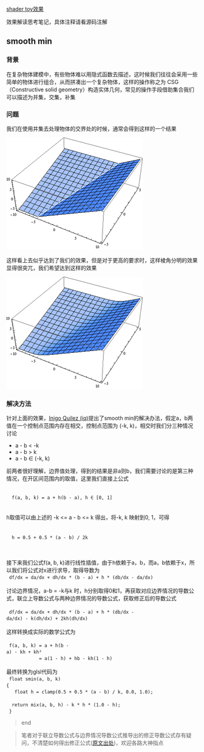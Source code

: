 [shader toy效果](https://www.shadertoy.com/view/ltBGzc)

效果解读思考笔记，具体注释请看源码注解

## smooth min
### 背景
  在复杂物体建模中，有些物体难以用隐式函数去描述，这时候我们往往会采用一些简单的物体进行组合，从而拼凑出一个复杂物体，这样的操作称之为 CSG（Constructive solid geometry）构造实体几何，常见的操作手段借助集合我们可以描述为并集，交集，补集

### 问题
  我们在使用并集去处理物体的交界处的时候，通常会得到这样的一个结果

  <img src="./1.png" />

  这样看上去似乎达到了我们的效果，但是对于更高的要求时，这样棱角分明的效果显得很突兀，我们希望达到这样的效果

  <img src="./2.png" />

### 解决方法
  针对上面的效果，[Inigo Quilez (iq)](https://iquilezles.org/)提出了smooth min的解决办法，假定a，b两值在一个控制点范围内存在相交，控制点范围为 (-k, k)，相交时我们分三种情况讨论
  * a - b < -k
  * a - b > k
  * a - b ∈ (-k, k)

  前两者很好理解，边界值处理，得到的结果是非a则b，我们需要讨论的是第三种情况，在开区间范围内的取值，这里我们直接上公式
  
  <code>
  f(a, b, k) = a + h(b - a), h ∈ [0, 1]
  </code>
  <br />
  <br />
  h取值可以由上述的 -k <= a - b <= k 得出，将-k, k 映射到0, 1，可得
  <br />
  <br />
  <code>
  h = 0.5 + 0.5 * (a - b) / 2k
  </code>
  <br />
  <br />

  接下来我们公式f(a, b, k)进行线性插值，由于h依赖于a，b，而a，b依赖于x，所以我们将公式对x进行求导，取得导数为<br />
  <code>
  df/dx = da/dx + dh/dx * (b - a) + h * (db/dx - da/dx)
  </code>
  <br />
  <br />
  讨论边界情况，a-b = -k与k 时，h分别取得0和1，再获取对应边界情况的导数公式，联立上导数公式与两种边界情况的导数公式，获取修正后的导数公式
  <br/>
  <br />
  <code>
  df/dx = da/dx + dh/dx * (b - a) + h * (db/dx - da/dx) - k(dh/dx) + 2kh(dh/dx)
  </code>
  <br />
  <br />
  这样转换成实际的数学公式为
  <br />
  <br />
  <code>
  f(a, b, k) = a + h(b - a) - kh + kh²<br />&nbsp;&nbsp;&nbsp;&nbsp;&nbsp;&nbsp;&nbsp;&nbsp;&nbsp;&nbsp;&nbsp;
             = a(1 - h) + hb - kh(1 - h)
  </code>
  <br />
  <br />
  最终转换为glsl代码为
  <br />
  <code>
  float smin(a, b, k) {<br />
    &nbsp;&nbsp;float h = clamp(0.5 + 0.5 * (a - b) / k, 0.0, 1.0);<br />
    &nbsp;&nbsp;return mix(a, b, h) - k * h * (1.0 - h);<br />
  }
  </code>

  > end

  > 笔者对于联立导数公式与边界情况导数公式推导出的修正导数公式存有疑问，不清楚如何得出修正公式([原文出处](http://www.viniciusgraciano.com/blog/smin/))，欢迎各路大神指点
